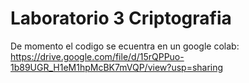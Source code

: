 # Laboratorio 3 Criptografia

De momento el codigo se ecuentra en un google colab:
https://drive.google.com/file/d/15rQPPuo-1b89UGR_H1eM1hpMcBK7mVQP/view?usp=sharing
